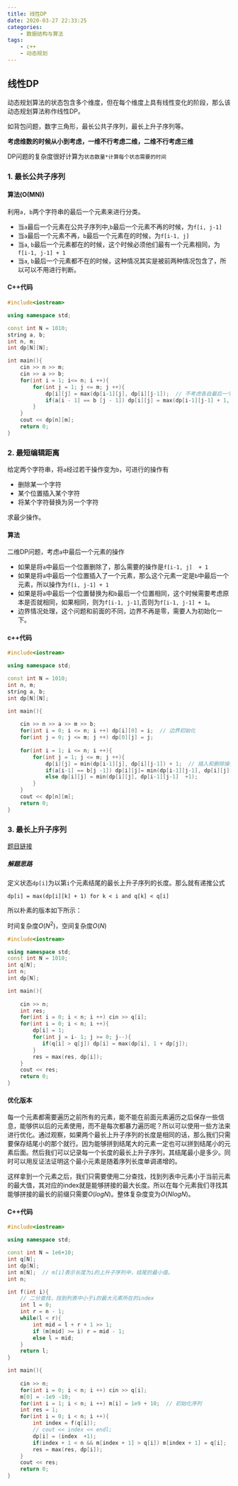```yaml
---
title: 线性DP
date: 2020-03-27 22:33:25
categories:
	- 数据结构与算法
tags:
	- c++
	- 动态规划
---
```


## 线性DP

动态规划算法的状态包含多个维度，但在每个维度上具有线性变化的阶段，那么该动态规划算法称作线性DP。

如背包问题，数字三角形，最长公共子序列，最长上升子序列等。

**考虑维数的时候从小到考虑，一维不行考虑二维，二维不行考虑三维**

DP问题的复杂度很好计算为`状态数量*计算每个状态需要的时间`

### 1. 最长公共子序列

#### 算法(O(MN))

利用`a, b`两个字符串的最后一个元素来进行分类。

- 当`a`最后一个元素在公共子序列中,`b`最后一个元素不再的时候，为`f[i, j-1]`
- 当`a`最后一个元素不再，`b`最后一个元素在的时候，为`f[i-1, j]`
- 当`a`, `b`最后一个元素都在的时候，这个时候必须他们最有一个元素相同，为`f[i-1, j-1] + 1`
- 当`a`, `b`最后一个元素都不在的时候，这种情况其实是被前两种情况包含了，所以可以不用进行判断。

#### C++代码

```c++
#include<iostream>

using namespace std;

const int N = 1010;
string a, b;
int n, m;
int dp[N][N];

int main(){
    cin >> n >> m;
    cin >> a >> b;
    for(int i = 1; i<= n; i ++){
        for(int j = 1; j <= m; j ++){
            dp[i][j] = max(dp[i-1][j], dp[i][j-1]);  // 不考虑各自最后一个字符
            if(a[i - 1] == b [j - 1]) dp[i][j] = max(dp[i-1][j-1] + 1, dp[i][j]);  // 考虑各自最后一个字符
        }
    }
    cout << dp[n][m];
    return 0;
}
```

### 2. 最短编辑距离

给定两个字符串，将`a`经过若干操作变为`b`，可进行的操作有

- 删除某一个字符
- 某个位置插入某个字符
- 将某个字符替换为另一个字符

求最少操作。

#### 算法

二维DP问题，考虑`a`中最后一个元素的操作

- 如果是将`a`中最后一个位置删除了，那么需要的操作是`f[i-1, j]  + 1`
- 如果是将`a`中最后一个位置插入了一个元素，那么这个元素一定是`b`中最后一个元素，所以操作为`f[i, j-1] + 1`
- 如果是将`a`中最后一个位置替换为和`b`最后一个位置相同，这个时候需要考虑原本是否就相同，如果相同，则为`f[i-1, j-1]`,否则为`f[i-1, j-1] + 1`。
- 边界情况处理，这个问题和前面的不同，边界不再是零，需要人为初始化一下。

#### c++代码

```c++
#include<iostream>

using namespace std;

const int N = 1010;
int n, m;
string a, b;
int dp[N][N];

int main(){
    
    cin >> n >> a >> m >> b;
    for(int i = 0; i <= n; i ++) dp[i][0] = i;  // 边界初始化
    for(int j = 0; j <= m; j ++) dp[0][j] = j;
    
    for(int i = 1; i <= n; i ++){
        for(int j = 1; j <= m; j ++){
            dp[i][j] = min(dp[i-1][j], dp[i][j-1]) + 1;  // 插入和删除操作
            if(a[i-1] == b[j -1]) dp[i][j]= min(dp[i-1][j-1], dp[i][j]);  // 替换操作
            else dp[i][j] = min(dp[i][j], dp[i-1][j-1]  +1);
        }
    }
    cout << dp[n][m];
    return 0;
}
```

###  3. 最长上升子序列

[题目链接](https://www.acwing.com/problem/content/898/)

##### 解题思路

定义状态`dp[i]`为以第`i`个元素结尾的最长上升子序列的长度。那么就有递推公式

`dp[i] = max(dp[i][k] + 1) for k < i and q[k] < q[i]`

所以朴素的版本如下所示：

时间复杂度$O(N^2)$，空间复杂度$O(N)$

```c++
#include<iostream>

using namespace std;
const int N = 1010;
int q[N];
int n;
int dp[N];

int main(){
    
    cin >> n;
    int res;
    for(int i = 0; i < n; i ++) cin >> q[i];
    for(int i = 0; i < n; i ++){
        dp[i] = 1;
        for(int j = i- 1; j >= 0; j--){
           if(q[i] > q[j]) dp[i] = max(dp[i], 1 + dp[j]); 
        }
        res = max(res, dp[i]);
    }
    cout << res;
    return 0;
}
```

#### 优化版本

每一个元素都需要遍历之前所有的元素，能不能在前面元素遍历之后保存一些信息，能够供以后的元素使用，而不是每次都暴力遍历呢？所以可以使用一些方法来进行优化。通过观察，如果两个最长上升子序列的长度是相同的话，那么我们只需要保存结尾小的那个就行。因为能够拼到结尾大的元素一定也可以拼到结尾小的元素后面。然后我们可以记录每一个长度的最长上升子序列，其结尾最小是多少。同时可以用反证法证明这个最小元素是随着序列长度单调递增的。

这样拿到一个元素之后，我们只需要使用二分查找，找到列表中元素小于当前元素的最大值，其对应的index就是能够拼接的最大长度。所以在每个元素我们寻找其能够拼接的最长的前缀只需要$O(log N)$。整体复杂度变为$O(N log N)$。

#### C++代码

```c++
#include<iostream>

using namespace std;

const int N = 1e6+10;
int q[N];
int dp[N];
int m[N];  // m[i]表示长度为i的上升子序列中，结尾的最小值。
int n;

int f(int i){
  	// 二分查找，找到列表中小于i的最大元素所在的index
    int l = 0;
    int r = n - 1;
    while(l < r){
        int mid = l + r + 1 >> 1;
        if (m[mid] >= i) r = mid - 1;
        else l = mid;
    }
    return l;
}

int main(){
    
    cin >> n;
    for(int i = 0; i < n; i ++) cin >> q[i];
    m[0] = -1e9 -10;
    for(int i = 1; i < n; i ++) m[i] = 1e9 + 10;  // 初始化序列
    int res = 1;
    for(int i = 0; i < n; i ++){
        int index = f(q[i]);
        // cout << index << endl;
        dp[i] = (index  +1);
        if(index + 1 < n && m[index + 1] > q[i]) m[index + 1] = q[i];  // 判断当前元素结尾的序列是否可以更新m
        res = max(res, dp[i]);
    }
    cout << res;
    return 0;
}
```

